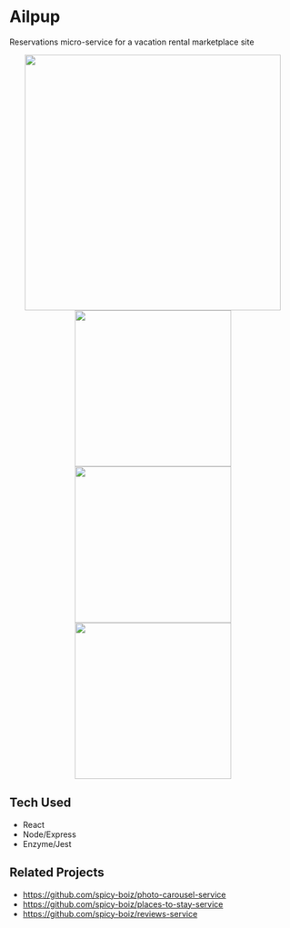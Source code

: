 # Ailpup

Reservations micro-service for a vacation rental marketplace site
<div align="center">
  <img src="https://ailpup-fec-reservations.s3-us-west-1.amazonaws.com/WholeSite.png" height="450">
</div>
<div align="center">
  <img src="https://ailpup-fec-reservations.s3-us-west-1.amazonaws.com/CalendarComponent.png" height="275">
  <img src="https://ailpup-fec-reservations.s3-us-west-1.amazonaws.com/FeesComponent.png" height="275">
  <img src="https://ailpup-fec-reservations.s3-us-west-1.amazonaws.com/GuestsComponent.png" height="275">
</div>

## Tech Used
- React
- Node/Express
- Enzyme/Jest

## Related Projects

  - https://github.com/spicy-boiz/photo-carousel-service
  - https://github.com/spicy-boiz/places-to-stay-service
  - https://github.com/spicy-boiz/reviews-service

